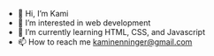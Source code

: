 - 👋 Hi, I’m Kami
- 👀 I’m interested in web development
- 🌱 I’m currently learning HTML, CSS, and Javascript
- 📫 How to reach me kaminenninger@gmail.com

<!---
kaminenninger/kaminenninger is a ✨ special ✨ repository because its `README.md` (this file) appears on your GitHub profile.
You can click the Preview link to take a look at your changes.
--->
